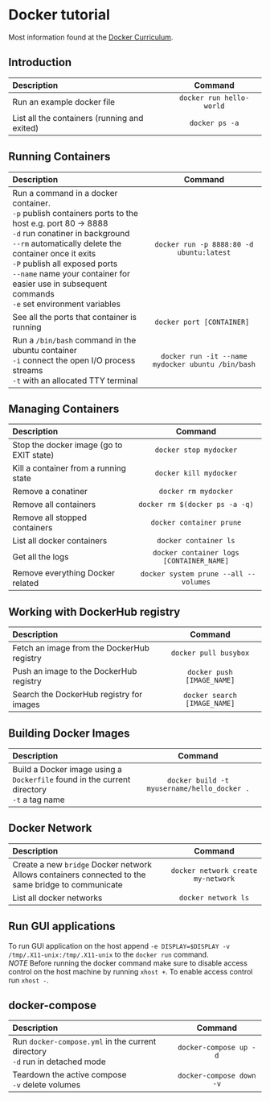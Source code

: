 # Docker tutorial

Most information found at the [Docker Curriculum](https://docker-curriculum.com/).

## Introduction

| Description   |      Command      |
|:---------|:------------------------:|
| Run an example docker file |  ```docker run hello-world``` |
| List all the containers (running and exited) |    ```docker ps -a```   |

## Running Containers

| Description   |      Command      |
|:---------|:------------------------:|
| Run a command in a docker container.<br/> ```-p``` publish containers ports to the host e.g. port 80 -> 8888 <br/> ```-d``` run conatiner in background <br/> ```--rm``` automatically delete the container once it exits <br/> ```-P``` publish all exposed ports <br/> ```--name``` name your container for easier use in subsequent commands <br/> ```-e``` set environment variables | ```docker run -p 8888:80 -d ubuntu:latest``` |
| See all the ports that container is running | ```docker port [CONTAINER] ```|
| Run a ```/bin/bash``` command in the ubuntu container <br/> ```-i``` connect the open I/O process streams  <br/> ```-t``` with an allocated TTY terminal |```docker run -it --name mydocker ubuntu /bin/bash```|

## Managing Containers

| Description   |      Command      |
|:---------|:------------------------:|
| Stop the docker image (go to EXIT state) | ```docker stop mydocker``` |
| Kill a container from a running state | ```docker kill mydocker``` | 
| Remove a conatiner | ```docker rm mydocker``` |
| Remove all containers | ```docker rm $(docker ps -a -q)```|
| Remove all stopped containers | ```docker container prune```|
| List all docker containers | ```docker container ls``` |
| Get all the logs| ```docker container logs [CONTAINER_NAME]```|
| Remove everything Docker related | ``` docker system prune --all --volumes```|

## Working with DockerHub registry

| Description   |      Command      |
|:---------|:------------------------:|
|Fetch an image from the DockerHub registry | ```docker pull busybox```|
|Push an image to the DockerHub registry | ```docker push [IMAGE_NAME]```|
| Search the DockerHub registry for images | ```docker search [IMAGE_NAME]``` |

## Building Docker Images

| Description   |      Command      |
|:---------|:------------------------:|
| Build a Docker image using a ```Dockerfile``` found in the current directory <br/> ```-t``` a tag name | ```docker build -t myusername/hello_docker .```|

## Docker Network

| Description   |      Command      |
|:---------|:------------------------:|
| Create a new ```bridge``` Docker network <br/> Allows containers connected to the same bridge to communicate | ```docker network create my-network``` |
| List all docker networks | ```docker network ls``` |

## Run GUI applications

To run GUI application on the host append ```-e DISPLAY=$DISPLAY -v /tmp/.X11-unix:/tmp/.X11-unix``` to the ```docker run``` command.  
*NOTE* Before running the docker command make sure to disable access control on the host machine by running ```xhost +```. To enable access control run ```xhost -```.
## docker-compose

| Description   |      Command      |
|:---------|:------------------------:|
| Run ```docker-compose.yml``` in the current directory <br/> ```-d``` run in detached mode | ```docker-compose up -d``` |
| Teardown the active compose <br/> ```-v``` delete volumes | ```docker-compose down -v``` |

